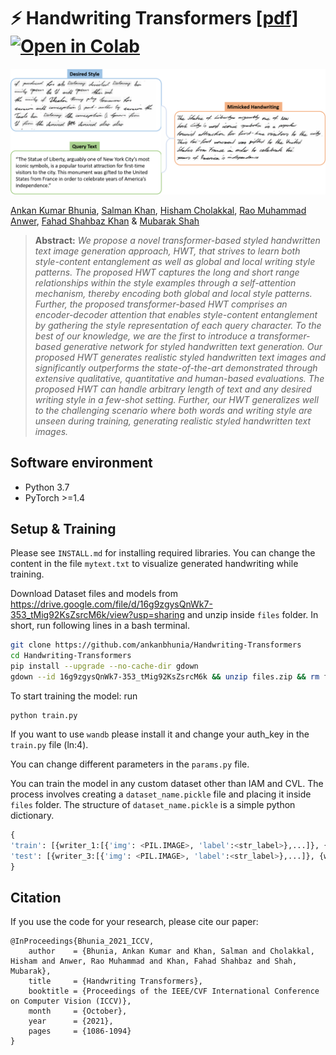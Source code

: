 # :zap: Handwriting Transformers **[[pdf]](https://openaccess.thecvf.com/content/ICCV2021/papers/Bhunia_Handwriting_Transformers_ICCV_2021_paper.pdf)** [![Open in Colab](https://colab.research.google.com/assets/colab-badge.svg)](https://colab.research.google.com/github/ankanbhunia/Handwriting-Transformers/blob/main/demo.ipynb)

<img src="Figures/Result.gif" width="800"/>


[Ankan Kumar Bhunia](https://scholar.google.com/citations?user=2leAc3AAAAAJ&hl=en),
[Salman Khan](https://scholar.google.com/citations?user=M59O9lkAAAAJ&hl=en),
[Hisham Cholakkal](https://scholar.google.com/citations?user=bZ3YBRcAAAAJ&hl=en), 
[Rao Muhammad Anwer](https://scholar.google.fi/citations?user=_KlvMVoAAAAJ&hl=en),
[Fahad Shahbaz Khan](https://scholar.google.ch/citations?user=zvaeYnUAAAAJ&hl=en&oi=ao) &
[Mubarak Shah](https://scholar.google.com/citations?user=p8gsO3gAAAAJ&hl=en)


> **Abstract:** 
>*We propose a novel transformer-based styled handwritten text image generation approach, HWT, that strives to learn both style-content entanglement as well as global and local writing style patterns. The proposed HWT captures the long and short range  relationships within the style examples through a self-attention mechanism, thereby encoding both global and local style patterns. Further, the proposed transformer-based HWT comprises an encoder-decoder attention that enables style-content entanglement by gathering the style representation of each query character. To the best of our knowledge, we are the first to introduce a transformer-based generative network for styled handwritten text generation. Our proposed HWT generates realistic styled handwritten text images and significantly outperforms the state-of-the-art demonstrated through extensive qualitative, quantitative and human-based evaluations. The proposed HWT can handle arbitrary length of text and any desired writing style in a few-shot setting. Further, our HWT generalizes well to the challenging scenario where both words and writing style are unseen during training, generating realistic styled handwritten text images.* 


## Software environment

- Python 3.7
- PyTorch >=1.4

## Setup & Training

Please see ```INSTALL.md``` for installing required libraries. You can change the content in the file ```mytext.txt``` to visualize generated handwriting while training.   


Download Dataset files and models from https://drive.google.com/file/d/16g9zgysQnWk7-353_tMig92KsZsrcM6k/view?usp=sharing and unzip inside ```files``` folder. In short, run following lines in a bash terminal. 

```bash
git clone https://github.com/ankanbhunia/Handwriting-Transformers
cd Handwriting-Transformers
pip install --upgrade --no-cache-dir gdown
gdown --id 16g9zgysQnWk7-353_tMig92KsZsrcM6k && unzip files.zip && rm files.zip
```

To start training the model: run

```
python train.py
```

If you want to use ```wandb``` please install it and change your auth_key in the ```train.py``` file (ln:4). 

You can change different parameters in the ```params.py``` file.

You can train the model in any custom dataset other than IAM and CVL. The process involves creating a ```dataset_name.pickle``` file and placing it inside ```files``` folder. The structure of ```dataset_name.pickle``` is a simple python dictionary. 

```python
{
'train': [{writer_1:[{'img': <PIL.IMAGE>, 'label':<str_label>},...]}, {writer_2:[{'img': <PIL.IMAGE>, 'label':<str_label>},...]},...], 
'test': [{writer_3:[{'img': <PIL.IMAGE>, 'label':<str_label>},...]}, {writer_4:[{'img': <PIL.IMAGE>, 'label':<str_label>},...]},...], 
}
```


## Citation

If you use the code for your research, please cite our paper:

```
@InProceedings{Bhunia_2021_ICCV,
    author    = {Bhunia, Ankan Kumar and Khan, Salman and Cholakkal, Hisham and Anwer, Rao Muhammad and Khan, Fahad Shahbaz and Shah, Mubarak},
    title     = {Handwriting Transformers},
    booktitle = {Proceedings of the IEEE/CVF International Conference on Computer Vision (ICCV)},
    month     = {October},
    year      = {2021},
    pages     = {1086-1094}
}
```

